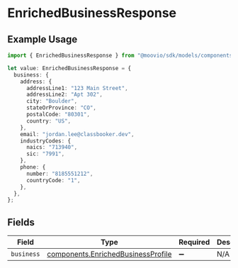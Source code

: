# EnrichedBusinessResponse

## Example Usage

```typescript
import { EnrichedBusinessResponse } from "@moovio/sdk/models/components";

let value: EnrichedBusinessResponse = {
  business: {
    address: {
      addressLine1: "123 Main Street",
      addressLine2: "Apt 302",
      city: "Boulder",
      stateOrProvince: "CO",
      postalCode: "80301",
      country: "US",
    },
    email: "jordan.lee@classbooker.dev",
    industryCodes: {
      naics: "713940",
      sic: "7991",
    },
    phone: {
      number: "8185551212",
      countryCode: "1",
    },
  },
};
```

## Fields

| Field                                                                                    | Type                                                                                     | Required                                                                                 | Description                                                                              |
| ---------------------------------------------------------------------------------------- | ---------------------------------------------------------------------------------------- | ---------------------------------------------------------------------------------------- | ---------------------------------------------------------------------------------------- |
| `business`                                                                               | [components.EnrichedBusinessProfile](../../models/components/enrichedbusinessprofile.md) | :heavy_minus_sign:                                                                       | N/A                                                                                      |